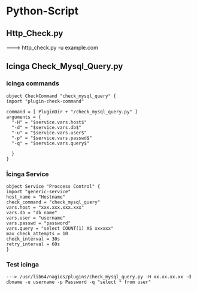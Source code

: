 # Python-Script

## Http_Check.py
  ---> http_check.py -u example.com

## Icinga Check_Mysql_Query.py

  ### icinga commands 
    object CheckCommand "check_mysql_query" {
    import "plugin-check-command"

    command = [ PluginDir + "/check_mysql_query.py" ]
    arguments = {
      "-H" = "$service.vars.host$"
      "-d" = "$service.vars.db$"
      "-u" = "$service.vars.user$"
      "-p" = "$service.vars.passwd$"
      "-q" = "$service.vars.query$"

      }
    }
  ### İcinga Service 
    object Service "Proccess Control" {
    import "generic-service"
    host_name = "Hostname"
    check_command = "check_mysql_query"
    vars.host = "xxx.xxx.xxx.xxx"
    vars.db = "db name"
    vars.user = "username"
    vars.passwd = "password"
    vars.query = "select COUNT(1) AS xxxxxx"
    max_check_attempts = 10
    check_interval = 30s
    retry_interval = 60s
    }
  ### Test icinga 
    ---> /usr/lib64/nagios/plugins/check_mysql_query.py -H xx.xx.xx.xx -d dbname -u username -p Password -q "select * from user"
    
